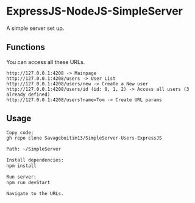 # ExpressJS-NodeJS-SimpleServer

A simple server set up.

## Functions

You can access all these URLs.

```
http://127.0.0.1:4208 -> Mainpage
http://127.0.0.1:4208/users -> User List
http://127.0.0.1:4208/users/new -> Create a New user
http://127.0.0.1:4208/users/id (id: 0, 1, 2) -> Access all users (3 already defined)
http://127.0.0.1:4208/users?name=Tom -> Create URL params
```

## Usage

```bash
Copy code:
gh repo clone Savageboitim13/SimpleServer-Users-ExpressJS

Path: ~/SimpleServer

Install dependencies:
npm install

Run server:
npm run devStart

Navigate to the URLs.
```
